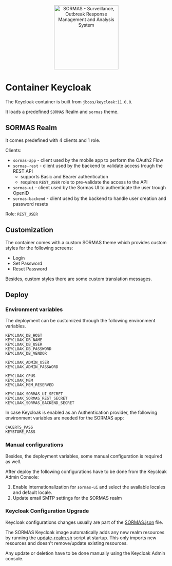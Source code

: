<p align="center">
  <a href="https://sormas.org/">
    <img
      alt="SORMAS - Surveillance, Outbreak Response Management and Analysis System"
      src="../logo.png"
      height="200"
    />
  </a>
</p>

# Container Keycloak

The Keycloak container is built from `jboss/keycloak:11.0.0`.

It loads a predefined `SORMAS` Realm and `sormas` theme.

## SORMAS Realm

It comes predefined with 4 clients and 1 role.

Clients:
* `sormas-app` - client used by the mobile app to perform the OAuth2 Flow
* `sormas-rest` - client used by the backend to validate access trough the REST API
  * supports Basic and Bearer authentication
  * requires `REST_USER` role to pre-validate the access to the API
* `sormas-ui` - client used by the Sormas UI to authenticate the user trough OpenID
* `sormas-backend` - client used by the backend to handle user creation and password resets

Role: `REST_USER`

## Customization

The container comes with a custom SORMAS theme which provides custom styles for the following screens:
* Login
* Set Password
* Reset Password

Besides, custom styles there are some custom translation messages.

## Deploy

### Environment variables

The deployment can be customized through the following environment variables.
```
KEYCLOAK_DB_HOST
KEYCLOAK_DB_NAME
KEYCLOAK_DB_USER
KEYCLOAK_DB_PASSWORD
KEYCLOAK_DB_VENDOR

KEYCLOAK_ADMIN_USER
KEYCLOAK_ADMIN_PASSWORD

KEYCLOAK_CPUS
KEYCLOAK_MEM
KEYCLOAK_MEM_RESERVED

KEYCLOAK_SORMAS_UI_SECRET
KEYCLOAK_SORMAS_REST_SECRET
KEYCLOAK_SORMAS_BACKEND_SECRET
```

In case Keycloak is enabled as an Authentication provider, the following environment variables are needed for the SORMAS app:
```
CACERTS_PASS
KEYSTORE_PASS
```


### Manual configurations

Besides, the deployment variables, some manual configuration is required as well.

After deploy the following configurations have to be done from the Keycloak Admin Console:
1. Enable internationalization for `sormas-ui` and select the available locales and default locale.
2. Update email SMTP settings for the SORMAS realm

### Keycloak Configuration Upgrade

Keycloak configurations changes usually are part of the [SORMAS.json](https://github.com/hzi-braunschweig/SORMAS-Project/blob/development/sormas-base/setup/keycloak/SORMAS.json) file.

The SORMAS Keycloak image automatically adds any new realm resources by running the [update-realm.sh](update-realm.sh) script at startup.
This only imports new resources and doesn't remove/update existing resources.

Any update or deletion have to be done manually using the Keycloak Admin console.

